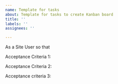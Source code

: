 ```yaml
---
name: Template for tasks
about: Template for tasks to create Kanban board
title: ''
labels: ''
assignees: ''

---
```


As a Site User      so that 

Acceptance Criteria 1:

Acceptance Criteria 2:

Acceptance criteria 3:
